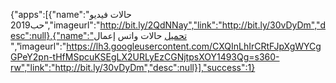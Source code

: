 
  {"apps":[{"name":"حالات فيديو حب2019","imageurl":"http://bit.ly/2QdNNay","link":"http://bit.ly/30vDyDm","desc":null},{"name":"تحميل حالات واتس إعمال ","imageurl":"https://lh3.googleusercontent.com/CXQInLhIrCRtFJpXgWYCgGPeY2pn-tHfMSpcuKSEgLX2URLyEzCGNjtpsXOY1493Qg=s360-rw","link":"http://bit.ly/30vDyDm","desc":null}],"success":1}
